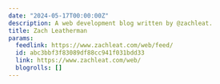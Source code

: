 ```yaml
---
date: "2024-05-17T00:00:00Z"
description: A web development blog written by @zachleat.
title: Zach Leatherman
params:
  feedlink: https://www.zachleat.com/web/feed/
  id: abc3bbf3f83089df88cc941f031bdd33
  link: https://www.zachleat.com/web/
  blogrolls: []
---
```

